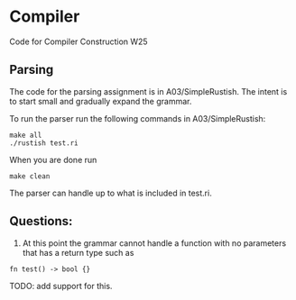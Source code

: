 # Compiler
Code for Compiler Construction W25

## Parsing
The code for the parsing assignment is in A03/SimpleRustish. The intent is to start small and gradually expand the grammar.

To run the parser run the following commands in A03/SimpleRustish:
```
make all
./rustish test.ri
```
When you are done run
```
make clean
```

The parser can handle up to what is included in test.ri.

## Questions:
1. At this point the grammar cannot handle a function with no parameters that has a return type such as 
```
fn test() -> bool {}
```
TODO: add support for this.


